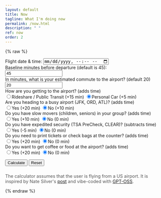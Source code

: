```yaml
---
layout: default
title: Now
tagline: What I'm doing now
permalink: /now.html
description: " "
ref: now
order: 2
---
```


{% raw %}

<form id="calcForm" autocomplete="off">
  <div class="form-group">
    <label for="flightDateTime">Flight date & time:</label>
    <input type="datetime-local" id="flightDateTime" required>
  </div>

  <div class="form-group">
    <label for="baseline">Baseline minutes before departure (default is 45):</label>
    <input type="number" id="baseline" min="1" value="45" required>
  </div>

  <div class="form-group">
    <label for="commute">In minutes, what is your estimated commute to the airport? (default 20)</label>
    <input type="number" id="commute" min="0" value="20" required>
  </div>

  <div class="form-group">
    <label>How are you getting to the airport? (adds time)</label>
    <div class="radio-group">
      <label><input type="radio" name="transport" value="rideshare">Rideshare / Public Transit (+15 min)</label>
      <label><input type="radio" name="transport" value="car" checked>Personal Car (+5 min)</label>
    </div>
  </div>

  <div class="form-group">
    <label>Are you heading to a busy airport (JFK, ORD, ATL)? (adds time)</label>
    <div class="radio-group">
      <label><input type="radio" name="busyAirport" value="yes">Yes (+20 min)</label>
      <label><input type="radio" name="busyAirport" value="no" checked>No (+10 min)</label>
    </div>
  </div>

  <div class="form-group">
    <label>Do you have slow movers (children, seniors) in your group? (adds time)</label>
    <div class="radio-group">
      <label><input type="radio" name="slowMovers" value="yes">Yes (+10 min)</label>
      <label><input type="radio" name="slowMovers" value="no" checked>No (0 min)</label>
    </div>
  </div>

  <div class="form-group">
    <label>Do you have expedited security (TSA PreCheck, CLEAR)? (subtracts time)</label>
    <div class="radio-group">
      <label><input type="radio" name="expedited" value="yes">Yes (-5 min)</label>
      <label><input type="radio" name="expedited" value="no" checked>No (0 min)</label>
    </div>
  </div>

  <div class="form-group">
    <label>Do you need to print tickets or check bags at the counter? (adds time)</label>
    <div class="radio-group">
      <label><input type="radio" name="checkin" value="yes">Yes (+20 min)</label>
      <label><input type="radio" name="checkin" value="no" checked>No (0 min)</label>
    </div>
  </div>

  <div class="form-group">
    <label>Do you want to get coffee or food at the airport? (adds time)</label>
    <div class="radio-group">
      <label><input type="radio" name="coffee" value="yes">Yes (+20 min)</label>
      <label><input type="radio" name="coffee" value="no" checked>No (0 min)</label>
    </div>
  </div>

  <button type="submit" id="calcBtn">Calculate</button>
  <button type="reset" id="resetBtn">Reset</button>
</form>

<div id="result"></div>

<script>
// ---------- Configuration ---------- //
const CONFIG = {
  baselineDefault: 45,
  commuteDefault: 20,
  transportAdd: { rideshare: 15, car: 5 },
  busyAdd: { yes: 20, no: 10 },
  slowAdd: { yes: 10, no: 0 },
  expeditedSub: { yes: 5, no: 0 },
  checkinAdd: { yes: 20, no: 0 },
  coffeeAdd: { yes: 20, no: 0 }
};

// ---------- Helper Functions ---------- //
function formatLeaveTime(date) {
  const dateOpts = { year: 'numeric', month: 'short', day: 'numeric' };
  const timeOpts = { hour: 'numeric', minute: '2-digit', hour12: true };
  return `${date.toLocaleDateString(undefined, dateOpts)}, ${date.toLocaleTimeString(undefined, timeOpts)}`;
}

function calculateLeaveTime(flightDateTime, data) {
  const transportAdd = CONFIG.transportAdd[data.transport];
  const busyAdd = CONFIG.busyAdd[data.busyAirport];
  const slowAdd = CONFIG.slowAdd[data.slowMovers];
  const expeditedSub = CONFIG.expeditedSub[data.expedited];
  const checkinAdd = CONFIG.checkinAdd[data.checkin];
  const coffeeAdd = CONFIG.coffeeAdd[data.coffee];

  const totalSubtract = data.baseline + data.commute + transportAdd + busyAdd + slowAdd + checkinAdd + coffeeAdd - expeditedSub;
  return new Date(flightDateTime.getTime() - totalSubtract * 60000);
}

// ---------- Form Handling ---------- //
function gatherFormValues() {
  const f = document.getElementById('calcForm');
  const flightDateTimeStr = f.flightDateTime.value;
  if (!flightDateTimeStr) throw new Error('Flight date & time is required');

  // Validate format and components
  const timeRegex = /^\d{4}-\d{2}-\d{2}T(\d{2}):(\d{2})$/;
  const m = flightDateTimeStr.match(timeRegex);
  if (!m) throw new Error('Invalid flight date & time format');
  const hour = parseInt(m[1], 10);
  const minute = parseInt(m[2], 10);
  if (hour < 0 || hour > 23 || minute < 0 || minute > 59) throw new Error('Invalid time value');

  const flightDateTime = new Date(flightDateTimeStr);
  if (isNaN(flightDateTime.getTime())) throw new Error('Invalid flight date & time');

  const baseline = parseInt(f.baseline.value, 10) || CONFIG.baselineDefault;
  const commuteRaw = parseInt(f.commute.value, 10);
  const commute = isNaN(commuteRaw) ? CONFIG.commuteDefault : commuteRaw;

  return {
    flightDateTime,
    baseline,
    commute,
    transport: f.transport.value,
    busyAirport: f.busyAirport.value,
    slowMovers: f.slowMovers.value,
    expedited: f.expedited.value,
    checkin: f.checkin.value,
    coffee: f.coffee.value
  };
}

function updateResult() {
  try {
    const data = gatherFormValues();
    const leaveDate = calculateLeaveTime(data.flightDateTime, data);
    const formatted = formatLeaveTime(leaveDate);
    document.getElementById('result').textContent = `You should leave at ${formatted}`;
    document.getElementById('result').className = '';
  } catch (e) {
    document.getElementById('result').textContent = e.message;
    document.getElementById('result').className = 'error';
  }
}

document.getElementById('calcForm').addEventListener('submit', e => {
  e.preventDefault();
  updateResult();
});

document.addEventListener('keydown', e => {
  if (e.key === 'Enter' && document.activeElement.closest('form')) {
    e.preventDefault();
    updateResult();
  }
});

// ---------- Reset Handling ---------- //
function setDefaults() {
  const today = new Date().toISOString().split('T')[0];
  document.getElementById('flightDateTime').value = `${today}T12:00`;
  document.getElementById('baseline').value = CONFIG.baselineDefault;
  document.getElementById('commute').value = CONFIG.commuteDefault;
}
document.getElementById('resetBtn').addEventListener('click', () => {
  setDefaults();
  document.getElementById('result').textContent = '';
});

// ---------- Initialize ---------- //
setDefaults();

// ---------- Simple Unit Tests (Optional) ---------- //
function runTests() {
  const tests = [
    {
      name: 'Baseline example (08/09/2025 10:30 AM)',
      input: {
        flightDateTime: new Date('2025-08-09T10:30'),
        baseline: 45,
        commute: 20,
        transport: 'car',
        busyAirport: 'no',
        slowMovers: 'no',
        expedited: 'no',
        checkin: 'no',
        coffee: 'no'
      },
      expected: 'Aug 9, 2025, 9:10 AM'
    },
    {
      name: 'All overrides (08/09/2025 10:30 AM)',
      input: {
        flightDateTime: new Date('2025-08-09T10:30'),
        baseline: 45,
        commute: 0,
        transport: 'rideshare',
        busyAirport: 'yes',
        slowMovers: 'yes',
        expedited: 'yes',
        checkin: 'yes',
        coffee: 'yes'
      },
      expected: 'Aug 9, 2025, 8:25 AM'
    }
  ];
  let passed = 0;
  tests.forEach(t => {
    const leave = calculateLeaveTime(t.input.flightDateTime, t.input);
    const formatted = formatLeaveTime(leave);
    if (formatted === t.expected) {
      console.log(`✓ ${t.name}`);
      passed++;
    } else {
      console.error(`✗ ${t.name}\n  expected: ${t.expected}\n  got: ${formatted}`);
    }
  });
  console.log(`Test summary: ${passed}/${tests.length} passed.`);
}
window.addEventListener('load', runTests);
</script>
<footer style="margin-top:1.5rem; font-size:.9rem; color:#555;">
  The calculator assumes that the user is flying from a US airport. It is inspired by Nate Silver's
  <a href="https://www.natesilver.net/p/how-soon-should-you-arrive-at-the-airport" target="_blank">
    post</a> and vibe-coded with <a href="https://ollama.com/library/gpt-oss" target="_blank"> GPT-OSS</a>.
</footer>

{% endraw %}